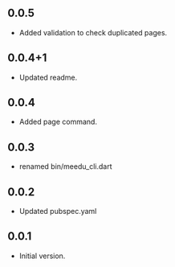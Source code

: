 ## 0.0.5
- Added validation to check duplicated pages.
## 0.0.4+1
- Updated readme.

## 0.0.4
- Added page command.
## 0.0.3
- renamed bin/meedu_cli.dart


## 0.0.2
- Updated pubspec.yaml

## 0.0.1
- Initial version.
